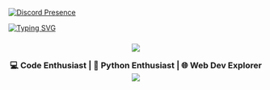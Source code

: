 [![Discord Presence](https://lanyard.cnrad.dev/api/1190655443832414336?theme=dark&borderRadius=&ignoreAppId=&showDisplayName=true&idleMessage=)](https://discord.com/users/1190655443832414336)



[![Typing SVG](https://readme-typing-svg.herokuapp.com?font=Press+Start+2P&size=34&duration=4000&pause=1000&color=00FFFF&center=true&vCenter=true&repeat=false&width=900&height=200&lines=System%3A+Plasma+Online+%F0%9F%8C%80;Hi%2C+I'm+Plasma+%E2%9A%A1;Innovating+Through+Chaos+%F0%9F%A7%A9)](https://git.io/typing-svg)



<h3 align="center">
  <img src="https://i.imgur.com/0MAtmBh.png" />
  
  💻 Code Enthusiast | 🐍 Python Enthusiast | 🌐 Web Dev Explorer
  <img src="https://i.imgur.com/0MAtmBh.png" />
</h3>
